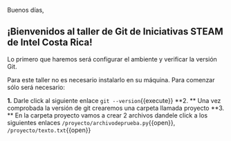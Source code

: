 Buenos días, 

## ¡Bienvenidos al taller de Git de Iniciativas STEAM de Intel Costa Rica!



Lo primero que haremos será configurar el ambiente y verificar la versión Git.

Para este taller no es necesario instalarlo en su máquina. Para comenzar sólo será necesario:

**1.** Darle click al siguiente enlace `git --version`{{execute}}
**2. **  Una vez comprobada la versión de git crearemos una carpeta llamada proyecto 
**3. ** En la carpeta proyecto vamos a crear 2 archivos dandele click a los siguientes enlaces `/proyecto/archivodeprueba.py`{{open}}, `/proyecto/texto.txt`{{open}}

